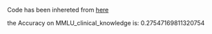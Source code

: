 Code has been inhereted from [here](https://github.com/nyuolab/MedMobile/tree/main/Evaluation)

the Accuracy on MMLU_clinical_knowledge is: 0.27547169811320754
